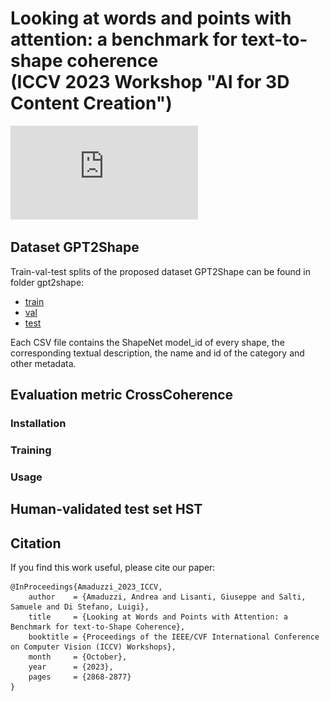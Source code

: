 # Looking at words and points with attention: a benchmark for text-to-shape coherence <br /> (ICCV 2023 Workshop "AI for 3D Content Creation")

![image](https://github.com/AndreAmaduzzi/CrossCoherence/blob/main/readme_pics/teaser.pdf)

## Dataset GPT2Shape
Train-val-test splits of the proposed dataset GPT2Shape can be found in folder gpt2shape:
* [train](gpt2shape/train.csv)
* [val](gpt2shape/val.csv)
* [test](gpt2shape/test.csv)

Each CSV file contains the ShapeNet model_id of every shape, the corresponding textual description, the name and id of the category and other metadata.

## Evaluation metric CrossCoherence
### Installation
### Training
### Usage


## Human-validated test set HST


## Citation
If you find this work useful, please cite our paper:
```
@InProceedings{Amaduzzi_2023_ICCV,
    author    = {Amaduzzi, Andrea and Lisanti, Giuseppe and Salti, Samuele and Di Stefano, Luigi},
    title     = {Looking at Words and Points with Attention: a Benchmark for text-to-Shape Coherence},
    booktitle = {Proceedings of the IEEE/CVF International Conference on Computer Vision (ICCV) Workshops},
    month     = {October},
    year      = {2023},
    pages     = {2868-2877}
}